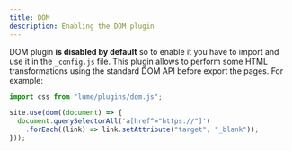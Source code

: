 ```yaml
---
title: DOM
description: Enabling the DOM plugin
---
```


DOM plugin **is disabled by default** so to enable it you have to import and use
it in the `_config.js` file. This plugin allows to perform some HTML
transformations using the standard DOM API before export the pages. For example:

```js
import css from "lume/plugins/dom.js";

site.use(dom((document) => {
  document.querySelectorAll('a[href^="https://"]')
    .forEach((link) => link.setAttribute("target", "_blank"));
}));
```
